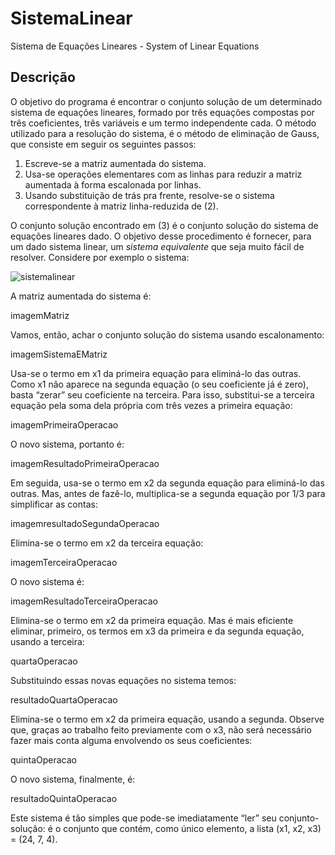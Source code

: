 # SistemaLinear
Sistema de Equações Lineares - System of Linear Equations

## Descrição
O objetivo do programa é encontrar o conjunto solução de um determinado sistema de equações lineares, formado por três equações compostas por três coeficientes, três variáveis e um termo independente cada. O método utilizado para a resolução do sistema, é o método de eliminação de Gauss, que consiste em seguir os seguintes passos:
   1. Escreve-se a matriz aumentada do sistema.
   2. Usa-se operações elementares com as linhas para reduzir a matriz aumentada à forma escalonada por linhas.
   3. Usando substituição de trás pra frente, resolve-se o sistema correspondente à matriz linha-reduzida de (2).
   
O conjunto solução encontrado em (3) é o conjunto solução do sistema de equações lineares dado.
O objetivo desse procedimento é fornecer, para um dado sistema linear, um *sistema equivalente* que seja muito fácil de resolver. Considere por exemplo o sistema:

![sistemalinear](https://user-images.githubusercontent.com/34487807/33915097-9fa63e5c-df88-11e7-86be-42c6fefd8ba7.png)

A matriz aumentada do sistema é:

imagemMatriz

Vamos, então, achar o conjunto solução do sistema usando escalonamento:

imagemSistemaEMatriz

Usa-se o termo em x1 da primeira equação para eliminá-lo das outras. Como x1 não aparece na segunda equação (o seu coeficiente já é zero), basta “zerar” seu coeficiente na terceira. Para isso, substitui-se a terceira equação pela soma dela própria com três vezes a primeira equação:

imagemPrimeiraOperacao

O novo sistema, portanto é:

imagemResultadoPrimeiraOperacao

Em seguida, usa-se o termo em x2 da segunda equação para eliminá-lo das outras. Mas, antes de fazê-lo, multiplica-se a segunda equação por 1/3 para simplificar as contas:

imagemresultadoSegundaOperacao

Elimina-se o termo em x2 da terceira equação:

imagemTerceiraOperacao

O novo sistema é:

imagemResultadoTerceiraOperacao

Elimina-se o termo em x2 da primeira equação. Mas é mais eficiente eliminar, primeiro, os termos em x3 da primeira e da segunda equação, usando a terceira:

quartaOperacao

Substituindo essas novas equações no sistema temos:

resultadoQuartaOperacao

Elimina-se o termo em x2 da primeira equação, usando a segunda. Observe que, graças ao trabalho feito previamente com o x3, não será necessário fazer mais conta alguma envolvendo os seus coeficientes:

quintaOperacao

O novo sistema, finalmente, é:

resultadoQuintaOperacao

Este sistema é tão simples que pode-se imediatamente “ler” seu conjunto-solução: é o conjunto que contém, como único elemento, a lista (x1, x2, x3) = (24, 7, 4).
